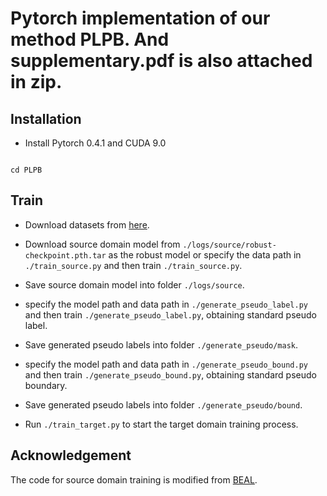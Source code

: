 # Pytorch implementation of our method PLPB. And supplementary.pdf is also attached in zip.


## Installation
* Install Pytorch 0.4.1 and CUDA 9.0
```

cd PLPB
```

## Train
* Download datasets from [here](https://drive.google.com/file/d/1B7ArHRBjt2Dx29a3A6X_lGhD0vDVr3sy/view).
* Download source domain model from `./logs/source/robust-checkpoint.pth.tar` as the robust model
 or specify the data path in `./train_source.py` and then train `./train_source.py`.
* Save source domain model into folder `./logs/source`.

* specify the model path and data path in `./generate_pseudo_label.py` and then train `./generate_pseudo_label.py`, obtaining standard pseudo label.
* Save generated pseudo labels into folder `./generate_pseudo/mask`.
* specify the model path and data path in `./generate_pseudo_bound.py` and then train `./generate_pseudo_bound.py`, obtaining standard pseudo boundary.
* Save generated pseudo labels into folder `./generate_pseudo/bound`.

* Run `./train_target.py` to start the target domain training process.

## Acknowledgement
The code for source domain training is modified from [BEAL](https://github.com/emma-sjwang/BEAL). 